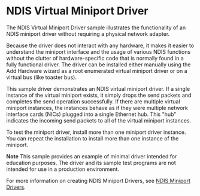 <!---
    name: NDIS Virtual Miniport Driver
    platform: WDM
    language: cpp
    category: Network
    description: Demonstrates the functionality of an NDIS miniport driver without requiring a physical network adapter.
    samplefwlink: http://go.microsoft.com/fwlink/p/?LinkId=617918
--->


NDIS Virtual Miniport Driver
============================

The NDIS Virtual Miniport Driver sample illustrates the functionality of an NDIS miniport driver without requiring a physical network adapter.

Because the driver does not interact with any hardware, it makes it easier to understand the miniport interface and the usage of various NDIS functions without the clutter of hardware-specific code that is normally found in a fully functional driver. The driver can be installed either manually using the Add Hardware wizard as a root enumerated virtual miniport driver or on a virtual bus (like toaster bus).

This sample driver demonstrates an NDIS virtual miniport driver. If a single instance of the virtual miniport exists, it simply drops the send packets and completes the send operation successfully. If there are multiple virtual miniport instances, the instances behave as if they were multiple network interface cards (NICs) plugged into a single Ethernet hub. This "hub" indicates the incoming send packets to all of the virtual miniport instances.

To test the miniport driver, install more than one miniport driver instance. You can repeat the installation to install more than one instance of the miniport.

**Note** This sample provides an example of minimal driver intended for education purposes. The driver and its sample test programs are not intended for use in a production environment.

For more information on creating NDIS Miniport Drivers, see [NDIS Miniport Drivers](http://msdn.microsoft.com/en-us/library/windows/hardware/ff565949).

